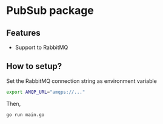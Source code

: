 # PubSub package

## Features
* Support to RabbitMQ

## How to setup?
Set the RabbitMQ connection string as environment variable

```sh
export AMQP_URL="amqps://..."
```

Then,

```sh
go run main.go
```